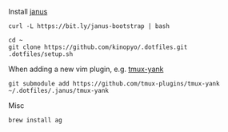 Install [janus](https://github.com/carlhuda/janus)

`curl -L https://bit.ly/janus-bootstrap | bash`

```
cd ~
git clone https://github.com/kinopyo/.dotfiles.git
.dotfiles/setup.sh
```

When adding a new vim plugin, e.g. [tmux-yank](https://github.com/tmux-plugins/tmux-yank)

```
git submodule add https://github.com/tmux-plugins/tmux-yank ~/.dotfiles/.janus/tmux-yank
```

Misc

```
brew install ag
```
